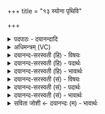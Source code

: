 +++
title = "१३ स्योना पृथिवि"

+++
<details><summary>पदपाठः - दयानन्दादि</summary>

स्यो॒ना। पृ॒थि॒वि॒। नः॒। भ॒व॒। अ॒नृ॒क्ष॒रा। नि॒वेश॒नीति॑ नि॒ऽवेश॑नी। यच्छ॑। नः॒। शर्म्म॑। स॒प्रथा॒ इति॑ स॒ऽप्रथाः॑। १३।
</details>

<details><summary>अधिमन्त्रम् (VC)</summary>

- पृथिवी देवता
- मेधातिथिर्ऋषिः
- पिपीलिकामध्या निचृद्गायत्री
- षड्जः
</details>

<details><summary>दयानन्द-सरस्वती (हि) - विषयः</summary>

पतिव्रता स्त्री कैसी हो, इस विषय को अगले मन्त्र में कहा है ॥
</details>

<details><summary>दयानन्द-सरस्वती (हि) - पदार्थः</summary>

पदार्थान्वयभाषाः -  हे पृथिवी के तुल्य वर्त्तमान क्षमाशील स्त्रि ! जैसे (अनृक्षरा) काँटे, गड्ढे आदि से रहित (निवेशनी) नित्य स्थिर पदार्थों की स्थापना करनेहारी (पृथिवि) भूमि (नः) हमारे लिये होती है, वैसे तू (भव) हो, वह पृथिवी (सप्रथाः) विस्तार के साथ वर्त्तमान (नः) हमारे लिये (शर्म) स्थान देवे, वैसे (स्योना) सुख करनेहारी तू (नः) हमारे लिये घर के सुख को (यच्छ) दे ॥१३ ॥
</details>

<details><summary>दयानन्द-सरस्वती (हि) - भावार्थः</summary>

भावार्थभाषाः -  इस मन्त्र में वाचकलुप्तोमालङ्कार है। जैसे सब प्राणियों को सुख ऐश्वर्य देनेवाली पृथिवी वर्त्तमान है, वैसे ही विदुषी पतिव्रता स्त्री पति आदि को आनन्द देनेवाली होती है ॥१३ ॥
</details>

<details><summary>दयानन्द-सरस्वती (सं) - विषयः</summary>

पतिव्रता कीदृशी स्यादित्याह ॥
</details>

<details><summary>दयानन्द-सरस्वती (सं) - पदार्थः</summary>

पदार्थान्वयभाषाः -  हे पृथिवीव वर्त्तमाने स्त्रि ! यथाऽनृक्षरा पृथिवि नो भवति, तथा त्वं भव, सा सप्रथा नः शर्म यच्छेत्, तथा स्योना त्वं नः शर्म्म यच्छ ॥१३ ॥
</details>

<details><summary>दयानन्द-सरस्वती (सं) - भावार्थः</summary>

भावार्थभाषाः -  अत्र वाचकलुप्तोपमालङ्कारः। यथा सर्वेषां भूतानां सुखैश्वर्य्यप्रदा पृथिवी वर्त्तते, तथैव विदुषी स्त्री पत्यादीनामानन्दप्रदा भवति ॥१३ ॥
</details>

<details><summary>सविता जोशी ← दयानन्दः (म) - भावार्थः</summary>

भावार्थभाषाः -  या मंत्रात वाचकलुप्तोपमालंकार आहे. पृथ्वी जशी सर्व प्राण्यांना सुख ऐश्वर्य देणारी असते तशीच विदुषी पतिव्रता स्री-पती वगैरेना आनंद देते.
</details>